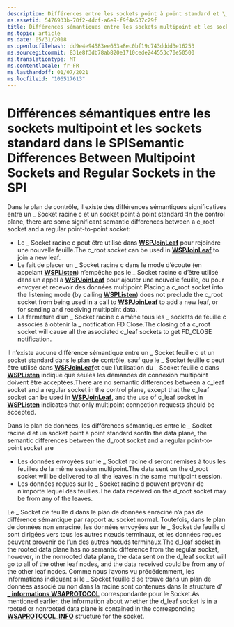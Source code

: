 ```yaml
---
description: Différences entre les sockets point à point standard et \_ les sockets multipoint racine c dans le SPI de Windows Sockets (Winsock).
ms.assetid: 5476933b-70f2-4dcf-a6e9-f9f4a537c29f
title: Différences sémantiques entre les sockets multipoint et les sockets standard dans le SPI
ms.topic: article
ms.date: 05/31/2018
ms.openlocfilehash: dd9e4e94583ee653a8ec0bf19c743dddd3e16253
ms.sourcegitcommit: 831e8f3db78ab820e1710cede244553c70e50500
ms.translationtype: MT
ms.contentlocale: fr-FR
ms.lasthandoff: 01/07/2021
ms.locfileid: "106517613"
---
```

# <a name="semantic-differences-between-multipoint-sockets-and-regular-sockets-in-the-spi"></a><span data-ttu-id="38b23-103">Différences sémantiques entre les sockets multipoint et les sockets standard dans le SPI</span><span class="sxs-lookup"><span data-stu-id="38b23-103">Semantic Differences Between Multipoint Sockets and Regular Sockets in the SPI</span></span>

<span data-ttu-id="38b23-104">Dans le plan de contrôle, il existe des différences sémantiques significatives entre un \_ Socket racine c et un socket point à point standard :</span><span class="sxs-lookup"><span data-stu-id="38b23-104">In the control plane, there are some significant semantic differences between a c\_root socket and a regular point-to-point socket:</span></span>

-   <span data-ttu-id="38b23-105">Le \_ Socket racine c peut être utilisé dans [**WSPJoinLeaf**](/windows/desktop/api/Ws2spi/nc-ws2spi-lpwspjoinleaf) pour rejoindre une nouvelle feuille.</span><span class="sxs-lookup"><span data-stu-id="38b23-105">The c\_root socket can be used in [**WSPJoinLeaf**](/windows/desktop/api/Ws2spi/nc-ws2spi-lpwspjoinleaf) to join a new leaf.</span></span>
-   <span data-ttu-id="38b23-106">Le fait de placer un \_ Socket racine c dans le mode d’écoute (en appelant [**WSPListen**](/previous-versions/windows/hardware/network/ff566297(v=vs.85))) n’empêche pas le \_ Socket racine c d’être utilisé dans un appel à [**WSPJoinLeaf**](/windows/desktop/api/Ws2spi/nc-ws2spi-lpwspjoinleaf) pour ajouter une nouvelle feuille, ou pour envoyer et recevoir des données multipoint.</span><span class="sxs-lookup"><span data-stu-id="38b23-106">Placing a c\_root socket into the listening mode (by calling [**WSPListen**](/previous-versions/windows/hardware/network/ff566297(v=vs.85))) does not preclude the c\_root socket from being used in a call to [**WSPJoinLeaf**](/windows/desktop/api/Ws2spi/nc-ws2spi-lpwspjoinleaf) to add a new leaf, or for sending and receiving multipoint data.</span></span>
-   <span data-ttu-id="38b23-107">La fermeture d’un \_ Socket racine c amène tous les \_ sockets de feuille c associés à obtenir la \_ notification FD Close.</span><span class="sxs-lookup"><span data-stu-id="38b23-107">The closing of a c\_root socket will cause all the associated c\_leaf sockets to get FD\_CLOSE notification.</span></span>

<span data-ttu-id="38b23-108">Il n’existe aucune différence sémantique entre un \_ Socket feuille c et un socket standard dans le plan de contrôle, sauf que le \_ Socket feuille c peut être utilisé dans [**WSPJoinLeaf**](/windows/desktop/api/Ws2spi/nc-ws2spi-lpwspjoinleaf)et que l’utilisation du \_ Socket feuille c dans [**WSPListen**](/previous-versions/windows/hardware/network/ff566297(v=vs.85)) indique que seules les demandes de connexion multipoint doivent être acceptées.</span><span class="sxs-lookup"><span data-stu-id="38b23-108">There are no semantic differences between a c\_leaf socket and a regular socket in the control plane, except that the c\_leaf socket can be used in [**WSPJoinLeaf**](/windows/desktop/api/Ws2spi/nc-ws2spi-lpwspjoinleaf), and the use of c\_leaf socket in [**WSPListen**](/previous-versions/windows/hardware/network/ff566297(v=vs.85)) indicates that only multipoint connection requests should be accepted.</span></span>

<span data-ttu-id="38b23-109">Dans le plan de données, les différences sémantiques entre le \_ Socket racine d et un socket point à point standard sont</span><span class="sxs-lookup"><span data-stu-id="38b23-109">In the data plane, the semantic differences between the d\_root socket and a regular point-to-point socket are</span></span>

-   <span data-ttu-id="38b23-110">Les données envoyées sur le \_ Socket racine d seront remises à tous les feuilles de la même session multipoint.</span><span class="sxs-lookup"><span data-stu-id="38b23-110">The data sent on the d\_root socket will be delivered to all the leaves in the same multipoint session.</span></span>
-   <span data-ttu-id="38b23-111">Les données reçues sur le \_ Socket racine d peuvent provenir de n’importe lequel des feuilles.</span><span class="sxs-lookup"><span data-stu-id="38b23-111">The data received on the d\_root socket may be from any of the leaves.</span></span>

<span data-ttu-id="38b23-112">Le \_ Socket de feuille d dans le plan de données enraciné n’a pas de différence sémantique par rapport au socket normal. Toutefois, dans le plan de données non enraciné, les données envoyées sur le \_ Socket de feuille d sont dirigées vers tous les autres nœuds terminaux, et les données reçues peuvent provenir de l’un des autres nœuds terminaux.</span><span class="sxs-lookup"><span data-stu-id="38b23-112">The d\_leaf socket in the rooted data plane has no semantic difference from the regular socket, however, in the nonrooted data plane, the data sent on the d\_leaf socket will go to all of the other leaf nodes, and the data received could be from any of the other leaf nodes.</span></span> <span data-ttu-id="38b23-113">Comme nous l’avons vu précédemment, les informations indiquant si le \_ Socket feuille d se trouve dans un plan de données associé ou non dans la racine sont contenues dans la structure d' [**\_ informations WSAPROTOCOL**](/windows/win32/api/winsock2/ns-winsock2-wsaprotocol_infoa) correspondante pour le Socket.</span><span class="sxs-lookup"><span data-stu-id="38b23-113">As mentioned earlier, the information about whether the d\_leaf socket is in a rooted or nonrooted data plane is contained in the corresponding [**WSAPROTOCOL\_INFO**](/windows/win32/api/winsock2/ns-winsock2-wsaprotocol_infoa) structure for the socket.</span></span>

 

 
